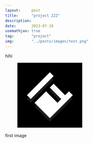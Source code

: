 ```yaml
---
layout:     post
title:      "project 222"
description:
date:       2023-07-10
usemathjax: true
tag:        "project"
img:        "../posts/images/test.png"
---
```


hihi
<figure>
    <img src="/posts/images/test.png" alt="first img" width="50%">
</figure>

first image